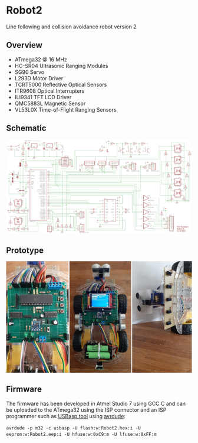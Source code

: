 # Robot2

Line following and collision avoidance robot version 2

## Overview

* ATmega32 @ 16 MHz
* HC-SR04 Ultrasonic Ranging Modules
* SG90 Servo
* L293D Motor Driver
* TCRT5000 Reflective Optical Sensors
* ITR9608 Optical Interrupters
* ILI9341 TFT LCD Driver
* QMC5883L Magnetic Sensor
* VL53L0X Time-of-Flight Ranging Sensors

## Schematic

![](schematic/Robot2.png)

## Prototype

![](media/Prototype.jpg)

## Firmware
The firmware has been developed in Atmel Studio 7 using GCC C and can be uploaded to the ATmega32 using the ISP connector and an ISP programmer such as [USBasp tool](http://www.fischl.de/usbasp/) using [avrdude](http://www.nongnu.org/avrdude/):

`avrdude -p m32 -c usbasp -U flash:w:Robot2.hex:i -U eeprom:w:Robot2.eep:i -U hfuse:w:0xC9:m -U lfuse:w:0xFF:m`
